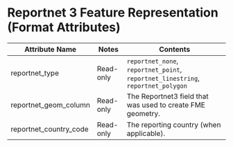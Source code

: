 # Reportnet 3 Feature Representation (Format Attributes)

| Attribute Name         | Notes     | Contents                                                                         |
| ---------------------- | --------- | -------------------------------------------------------------------------------- |
| reportnet_type         | Read-only | `reportnet_none`, `reportnet_point`, `reportnet_linestring`, `reportnet_polygon` |
| reportnet_geom_column  | Read-only | The Reportnet3 field that was used to create FME geometry.                       |
| reportnet_country_code | Read-only | The reporting country (when applicable).                                         |
